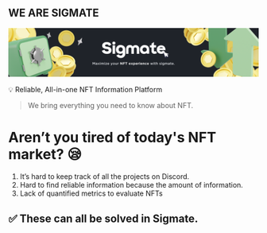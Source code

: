 ## WE ARE SIGMATE
![Frame1.](https://raw.githubusercontent.com/teamfacade/.github/main/profile/Frame1.png)

<aside>
💡 Reliable, All-in-one NFT Information Platform
</aside>

> We bring everything you need to know about NFT.

# Aren’t you tired of today's NFT market? 😪

1. It’s hard to keep track of all the projects on Discord. 
2. Hard to find reliable information because the amount of information.
3. Lack of quantified metrics to evaluate NFTs

## ✅ These can all be solved in Sigmate.

<!--
**Here are some ideas to get you started:**

🙋‍♀️ A short introduction - what is your organization all about?
🌈 Contribution guidelines - how can the community get involved?
👩‍💻 Useful resources - where can the community find your docs? Is there anything else the community should know?
🍿 Fun facts - what does your team eat for breakfast?
🧙 Remember, you can do mighty things with the power of [Markdown](https://docs.github.com/github/writing-on-github/getting-started-with-writing-and-formatting-on-github/basic-writing-and-formatting-syntax)
-->
